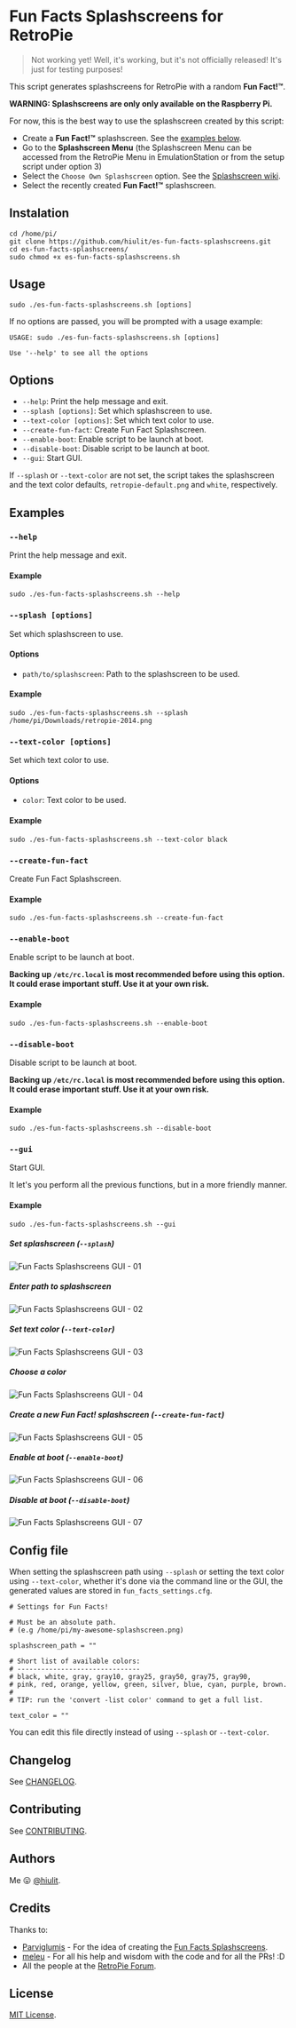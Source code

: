 # Fun Facts Splashscreens for RetroPie

> Not working yet! Well, it's working, but it's not officially released! It's just for testing purposes!

This script generates splashscreens for RetroPie with a random **Fun Fact!™**.

**WARNING: Splashscreens are only only available on the Raspberry Pi.**

For now, this is the best way to use the splashscreen created by this script:

* Create a **Fun Fact!™** splashscreen. See the [examples below](#examples).
* Go to the **Splashscreen Menu** (the Splashscreen Menu can be accessed from the RetroPie Menu in EmulationStation or from the setup script under option 3)
* Select the `Choose Own Splashscreen` option. See the [Splashscreen wiki](https://github.com/retropie/retropie-setup/wiki/splashscreen).
* Select the recently created **Fun Fact!™** splashscreen.

## Instalation

```
cd /home/pi/
git clone https://github.com/hiulit/es-fun-facts-splashscreens.git
cd es-fun-facts-splashscreens/
sudo chmod +x es-fun-facts-splashscreens.sh
```

## Usage

```
sudo ./es-fun-facts-splashscreens.sh [options]
```

If no options are passed, you will be prompted with a usage example:

```
USAGE: sudo ./es-fun-facts-splashscreens.sh [options]

Use '--help' to see all the options
```

## Options

* `--help`: Print the help message and exit.
* `--splash [options]`: Set which splashscreen to use.
* `--text-color [options]`: Set which text color to use.
* `--create-fun-fact`: Create Fun Fact Splashscreen.
* `--enable-boot`: Enable script to be launch at boot.
* `--disable-boot`: Disable script to be launch at boot.
* `--gui`: Start GUI.

If `--splash` or `--text-color` are not set, the script takes the splashscreen and the text color defaults, `retropie-default.png` and `white`, respectively.

## Examples

### `--help`

Print the help message and exit.

#### Example

```
sudo ./es-fun-facts-splashscreens.sh --help
```

### `--splash [options]`

Set which splashscreen to use.

#### Options

* `path/to/splashscreen`: Path to the splashscreen to be used.

#### Example

```
sudo ./es-fun-facts-splashscreens.sh --splash /home/pi/Downloads/retropie-2014.png
```

### `--text-color [options]`

Set which text color to use.

#### Options

* `color`: Text color to be used.

#### Example

```
sudo ./es-fun-facts-splashscreens.sh --text-color black
```

### `--create-fun-fact`

Create Fun Fact Splashscreen.

#### Example

```
sudo ./es-fun-facts-splashscreens.sh --create-fun-fact
```

### `--enable-boot`

Enable script to be launch at boot.

**Backing up `/etc/rc.local` is most recommended before using this option. It could erase important stuff. Use it at your own risk.**

#### Example

```
sudo ./es-fun-facts-splashscreens.sh --enable-boot
```

### `--disable-boot`

Disable script to be launch at boot.

**Backing up `/etc/rc.local` is most recommended before using this option. It could erase important stuff. Use it at your own risk.**

#### Example

```
sudo ./es-fun-facts-splashscreens.sh --disable-boot
```

### `--gui`

Start GUI.

It let's you perform all the previous functions, but in a more friendly manner.

#### Example

```
sudo ./es-fun-facts-splashscreens.sh --gui
```

##### Set splashscreen (`--splash`)
![Fun Facts Splashscreens GUI - 01](gui-examples/fun-facts-splashscreens-gui-01.jpg)
##### Enter path to splashscreen
![Fun Facts Splashscreens GUI - 02](gui-examples/fun-facts-splashscreens-gui-02.jpg)
##### Set text color (`--text-color`)
![Fun Facts Splashscreens GUI - 03](gui-examples/fun-facts-splashscreens-gui-03.jpg)
##### Choose a color
![Fun Facts Splashscreens GUI - 04](gui-examples/fun-facts-splashscreens-gui-04.jpg)
##### Create a new Fun Fact! splashscreen (`--create-fun-fact`)
![Fun Facts Splashscreens GUI - 05](gui-examples/fun-facts-splashscreens-gui-05.jpg)
##### Enable at boot (`--enable-boot`)
![Fun Facts Splashscreens GUI - 06](gui-examples/fun-facts-splashscreens-gui-06.jpg)
##### Disable at boot (`--disable-boot`)
![Fun Facts Splashscreens GUI - 07](gui-examples/fun-facts-splashscreens-gui-07.jpg)

## Config file

When setting the splashscreen path using `--splash` or setting the text color using `--text-color`, whether it's done via the command line or the GUI, the generated values are stored in `fun_facts_settings.cfg`.

```
# Settings for Fun Facts!

# Must be an absolute path.
# (e.g /home/pi/my-awesome-splashscreen.png)

splashscreen_path = ""

# Short list of available colors:
# -------------------------------
# black, white, gray, gray10, gray25, gray50, gray75, gray90,
# pink, red, orange, yellow, green, silver, blue, cyan, purple, brown.
#
# TIP: run the 'convert -list color' command to get a full list.

text_color = ""
```

You can edit this file directly instead of using `--splash` or `--text-color`.

## Changelog

See [CHANGELOG](/CHANGELOG.md).

## Contributing

See [CONTRIBUTING](/CONTRIBUTING.md).

## Authors

Me 😛 [@hiulit](https://github.com/hiulit).

## Credits

Thanks to:

* [Parviglumis](https://retropie.org.uk/forum/user/parviglumis) - For the idea of creating the [Fun Facts Splashscreens](https://retropie.org.uk/forum/topic/13630).
* [meleu](https://github.com/meleu/) - For all his help and wisdom with the code and for all the PRs! :D
* All the people at the [RetroPie Forum](https://retropie.org.uk/forum/).

## License

[MIT License](/LICENSE).
